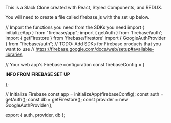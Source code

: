 This is a Slack Clone created with React, Styled Components, and REDUX. 

You will need to create a file called firebase.js with the set up below. 

// Import the functions you need from the SDKs you need
import { initializeApp } from "firebase/app";
import { getAuth } from 'firebase/auth';
import { getFirestore } from 'firebase/firestore'
import { GoogleAuthProvider } from "firebase/auth";
// TODO: Add SDKs for Firebase products that you want to use
// https://firebase.google.com/docs/web/setup#available-libraries

// Your web app's Firebase configuration
const firebaseConfig = {

  **INFO FROM FIREBASE SET UP**
  
};

// Initialize Firebase
const app = initializeApp(firebaseConfig);
const auth = getAuth();
const db = getFirestore();
const provider = new GoogleAuthProvider();

export { auth, provider, db };
